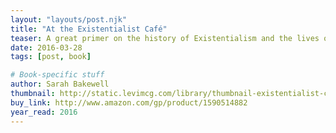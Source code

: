 ```yaml
---
layout: "layouts/post.njk"
title: "At the Existentialist Café"
teaser: A great primer on the history of Existentialism and the lives of it's most influential philosophers.
date: 2016-03-28
tags: [post, book]

# Book-specific stuff
author: Sarah Bakewell
thumbnail: http://static.levimcg.com/library/thumbnail-existentialist-cafe.jpg
buy_link: http://www.amazon.com/gp/product/1590514882
year_read: 2016
---
```

